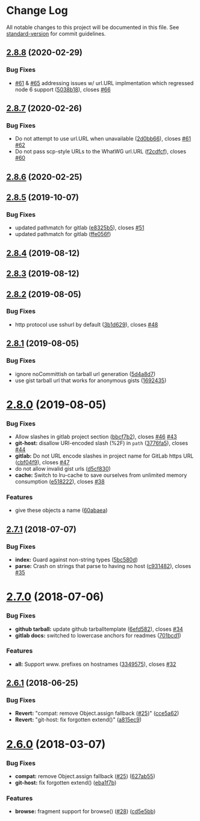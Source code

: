 # Change Log

All notable changes to this project will be documented in this file.
See [standard-version](https://github.com/conventional-changelog/standard-version) for commit guidelines.

<a name="2.8.8"></a>

## [2.8.8](https://github.com/npm/hosted-git-info/compare/v2.8.7...v2.8.8) (2020-02-29)

### Bug Fixes

* [#61](https://github.com/npm/hosted-git-info/issues/61) & [#65](https://github.com/npm/hosted-git-info/issues/65)
  addressing issues w/ url.URL implmentation which regressed node 6
  support ([5038b18](https://github.com/npm/hosted-git-info/commit/5038b18)),
  closes [#66](https://github.com/npm/hosted-git-info/issues/66)

<a name="2.8.7"></a>

## [2.8.7](https://github.com/npm/hosted-git-info/compare/v2.8.6...v2.8.7) (2020-02-26)

### Bug Fixes

* Do not attempt to use url.URL when unavailable ([2d0bb66](https://github.com/npm/hosted-git-info/commit/2d0bb66)),
  closes [#61](https://github.com/npm/hosted-git-info/issues/61) [#62](https://github.com/npm/hosted-git-info/issues/62)
* Do not pass scp-style URLs to the WhatWG url.URL ([f2cdfcf](https://github.com/npm/hosted-git-info/commit/f2cdfcf)),
  closes [#60](https://github.com/npm/hosted-git-info/issues/60)

<a name="2.8.6"></a>

## [2.8.6](https://github.com/npm/hosted-git-info/compare/v2.8.5...v2.8.6) (2020-02-25)

<a name="2.8.5"></a>

## [2.8.5](https://github.com/npm/hosted-git-info/compare/v2.8.4...v2.8.5) (2019-10-07)

### Bug Fixes

* updated pathmatch for gitlab ([e8325b5](https://github.com/npm/hosted-git-info/commit/e8325b5)),
  closes [#51](https://github.com/npm/hosted-git-info/issues/51)
* updated pathmatch for gitlab ([ffe056f](https://github.com/npm/hosted-git-info/commit/ffe056f))

<a name="2.8.4"></a>

## [2.8.4](https://github.com/npm/hosted-git-info/compare/v2.8.3...v2.8.4) (2019-08-12)

<a name="2.8.3"></a>

## [2.8.3](https://github.com/npm/hosted-git-info/compare/v2.8.2...v2.8.3) (2019-08-12)

<a name="2.8.2"></a>

## [2.8.2](https://github.com/npm/hosted-git-info/compare/v2.8.1...v2.8.2) (2019-08-05)

### Bug Fixes

* http protocol use sshurl by default ([3b1d629](https://github.com/npm/hosted-git-info/commit/3b1d629)),
  closes [#48](https://github.com/npm/hosted-git-info/issues/48)

<a name="2.8.1"></a>

## [2.8.1](https://github.com/npm/hosted-git-info/compare/v2.8.0...v2.8.1) (2019-08-05)

### Bug Fixes

* ignore noCommittish on tarball url generation ([5d4a8d7](https://github.com/npm/hosted-git-info/commit/5d4a8d7))
* use gist tarball url that works for anonymous gists ([1692435](https://github.com/npm/hosted-git-info/commit/1692435))

<a name="2.8.0"></a>

# [2.8.0](https://github.com/npm/hosted-git-info/compare/v2.7.1...v2.8.0) (2019-08-05)

### Bug Fixes

* Allow slashes in gitlab project section ([bbcf7b2](https://github.com/npm/hosted-git-info/commit/bbcf7b2)),
  closes [#46](https://github.com/npm/hosted-git-info/issues/46) [#43](https://github.com/npm/hosted-git-info/issues/43)
* **git-host:** disallow URI-encoded slash (%2F)
  in `path` ([3776fa5](https://github.com/npm/hosted-git-info/commit/3776fa5)),
  closes [#44](https://github.com/npm/hosted-git-info/issues/44)
* **gitlab:** Do not URL encode slashes in project name for GitLab https
  URL ([cbf04f9](https://github.com/npm/hosted-git-info/commit/cbf04f9)),
  closes [#47](https://github.com/npm/hosted-git-info/issues/47)
* do not allow invalid gist urls ([d5cf830](https://github.com/npm/hosted-git-info/commit/d5cf830))
* **cache:** Switch to lru-cache to save ourselves from unlimited memory
  consumption ([e518222](https://github.com/npm/hosted-git-info/commit/e518222)),
  closes [#38](https://github.com/npm/hosted-git-info/issues/38)

### Features

* give these objects a name ([60abaea](https://github.com/npm/hosted-git-info/commit/60abaea))

<a name="2.7.1"></a>

## [2.7.1](https://github.com/npm/hosted-git-info/compare/v2.7.0...v2.7.1) (2018-07-07)

### Bug Fixes

* **index:** Guard against non-string types ([5bc580d](https://github.com/npm/hosted-git-info/commit/5bc580d))
* **parse:** Crash on strings that parse to having no
  host ([c931482](https://github.com/npm/hosted-git-info/commit/c931482)),
  closes [#35](https://github.com/npm/hosted-git-info/issues/35)

<a name="2.7.0"></a>

# [2.7.0](https://github.com/npm/hosted-git-info/compare/v2.6.1...v2.7.0) (2018-07-06)

### Bug Fixes

* **github tarball:** update github tarballtemplate ([6efd582](https://github.com/npm/hosted-git-info/commit/6efd582)),
  closes [#34](https://github.com/npm/hosted-git-info/issues/34)
* **gitlab docs:** switched to lowercase anchors for
  readmes ([701bcd1](https://github.com/npm/hosted-git-info/commit/701bcd1))

### Features

* **all:** Support www. prefixes on hostnames ([3349575](https://github.com/npm/hosted-git-info/commit/3349575)),
  closes [#32](https://github.com/npm/hosted-git-info/issues/32)

<a name="2.6.1"></a>

## [2.6.1](https://github.com/npm/hosted-git-info/compare/v2.6.0...v2.6.1) (2018-06-25)

### Bug Fixes

* **Revert:** "compat: remove Object.assign
  fallback ([#25](https://github.com/npm/hosted-git-info/issues/25))" ([cce5a62](https://github.com/npm/hosted-git-info/commit/cce5a62))
* **Revert:** "git-host: fix forgotten extend()" ([a815ec9](https://github.com/npm/hosted-git-info/commit/a815ec9))

<a name="2.6.0"></a>

# [2.6.0](https://github.com/npm/hosted-git-info/compare/v2.5.0...v2.6.0) (2018-03-07)

### Bug Fixes

* **compat:** remove Object.assign
  fallback ([#25](https://github.com/npm/hosted-git-info/issues/25)) ([627ab55](https://github.com/npm/hosted-git-info/commit/627ab55))
* **git-host:** fix forgotten extend() ([eba1f7b](https://github.com/npm/hosted-git-info/commit/eba1f7b))

### Features

* **browse:** fragment support for
  browse() ([#28](https://github.com/npm/hosted-git-info/issues/28)) ([cd5e5bb](https://github.com/npm/hosted-git-info/commit/cd5e5bb))
